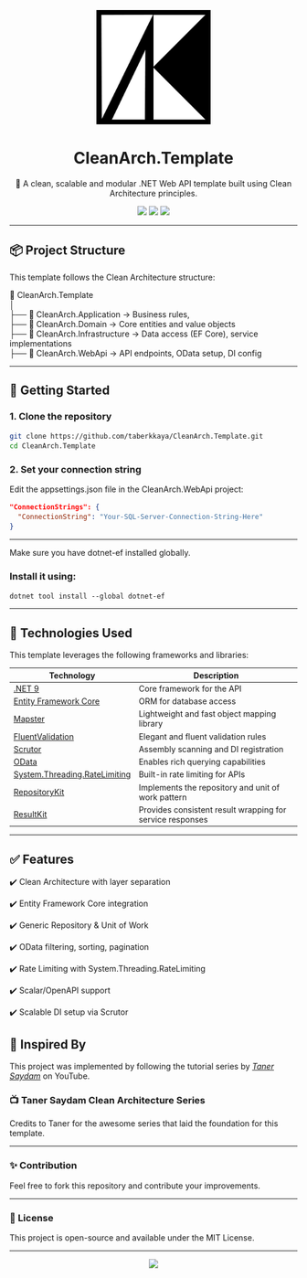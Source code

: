 <p align="center">
  <img src="assets/logo.jpg" alt="CleanArch.Template Logo" width="200"/>
</p>

<h1 align="center">CleanArch.Template</h1>

<p align="center">
  🧱 A clean, scalable and modular .NET Web API template built using Clean Architecture principles.
</p>

<p align="center">
  <img src="https://img.shields.io/badge/.NET-9.0-blue?logo=dotnet" />
  <img src="https://img.shields.io/badge/EF--Core-9.0-green?logo=entity-framework" />
  <img src="https://img.shields.io/badge/Architecture-CleanArch-%23734F96" />
</p>

---

## 📦 Project Structure

This template follows the Clean Architecture structure:

📁 CleanArch.Template <br>
│<br>
├── 📁 CleanArch.Application → Business rules,<br>
├── 📁 CleanArch.Domain → Core entities and value objects<br>
├── 📁 CleanArch.Infrastructure → Data access (EF Core), service implementations<br>
├── 📁 CleanArch.WebApi → API endpoints, OData setup, DI config<br>

---

## 🚀 Getting Started

### 1. Clone the repository

```bash
git clone https://github.com/taberkkaya/CleanArch.Template.git
cd CleanArch.Template
```

### 2. Set your connection string

Edit the appsettings.json file in the CleanArch.WebApi project:

```json
"ConnectionStrings": {
  "ConnectionString": "Your-SQL-Server-Connection-String-Here"
}
```

---

Make sure you have dotnet-ef installed globally.<br>

### Install it using:

```
dotnet tool install --global dotnet-ef
```

---

## 🧰 Technologies Used

This template leverages the following frameworks and libraries:

| Technology                                                                                                  | Description                                               |
| ----------------------------------------------------------------------------------------------------------- | --------------------------------------------------------- |
| [.NET 9](https://dotnet.microsoft.com/)                                                                     | Core framework for the API                                |
| [Entity Framework Core](https://learn.microsoft.com/en-us/ef/core/)                                         | ORM for database access                                   |
| [Mapster](https://github.com/MapsterMapper/Mapster)                                                         | Lightweight and fast object mapping library               |
| [FluentValidation](https://docs.fluentvalidation.net/)                                                      | Elegant and fluent validation rules                       |
| [Scrutor](https://github.com/khellang/Scrutor)                                                              | Assembly scanning and DI registration                     |
| [OData](https://learn.microsoft.com/en-us/odata/)                                                           | Enables rich querying capabilities                        |
| [System.Threading.RateLimiting](https://learn.microsoft.com/en-us/dotnet/api/system.threading.ratelimiting) | Built-in rate limiting for APIs                           |
| [RepositoryKit](https://github.com/taberkkaya/RepositoryKit)                                                | Implements the repository and unit of work pattern        |
| [ResultKit](https://github.com/taberkkaya/ResultKit)                                                        | Provides consistent result wrapping for service responses |

---

## ✅ Features

✔️ Clean Architecture with layer separation

✔️ Entity Framework Core integration

✔️ Generic Repository & Unit of Work

✔️ OData filtering, sorting, pagination

✔️ Rate Limiting with System.Threading.RateLimiting

✔️ Scalar/OpenAPI support

✔️ Scalable DI setup via Scrutor

## 🧠 Inspired By

This project was implemented by following the tutorial series by _[Taner Saydam](https://www.youtube.com/watch?v=byiN2UZXXJQ&t=6247s)_ on YouTube.

### 📺 Taner Saydam Clean Architecture Series

Credits to Taner for the awesome series that laid the foundation for this template.

---

### ✨ Contribution

Feel free to fork this repository and contribute your improvements.

---

### 🪪 License

This project is open-source and available under the MIT License.

---

<p align="center"> <img src="https://skillicons.dev/icons?i=dotnet,github,visualstudio" /> </p>
